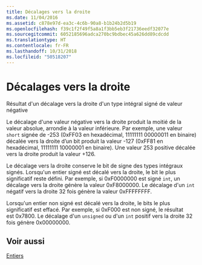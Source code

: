 ```yaml
---
title: Décalages vers la droite
ms.date: 11/04/2016
ms.assetid: c878e97d-ea3c-4c6b-90a8-b1b24b2d5b19
ms.openlocfilehash: f39c1f2f49f5a8a1f3bb5eb3f21736eedf32077e
ms.sourcegitcommit: 6052185696adca270bc9bdbec45a626dd89cdcdd
ms.translationtype: HT
ms.contentlocale: fr-FR
ms.lasthandoff: 10/31/2018
ms.locfileid: "50518207"
---
```

# <a name="right-shifts"></a>Décalages vers la droite

Résultat d'un décalage vers la droite d'un type intégral signé de valeur négative

Le décalage d'une valeur négative vers la droite produit la moitié de la valeur absolue, arrondie à la valeur inférieure. Par exemple, une valeur `short` signée de -253 (0xFF03 en hexadécimal, 11111111 00000011 en binaire) décalée vers la droite d’un bit produit la valeur -127 (0xFF81 en hexadécimal, 11111111 10000001 en binaire). Une valeur 253 positive décalée vers la droite produit la valeur +126.

Le décalage vers la droite conserve le bit de signe des types intégraux signés. Lorsqu'un entier signé est décalé vers la droite, le bit le plus significatif reste défini. Par exemple, si 0xF0000000 est signé `int`, un décalage vers la droite génère la valeur 0xF8000000. Le décalage d'un `int` négatif vers la droite 32 fois génère la valeur 0xFFFFFFFF.

Lorsqu'un entier non signé est décalé vers la droite, le bits le plus significatif est effacé. Par exemple, si 0xF000 est non signé, le résultat est 0x7800. Le décalage d'un `unsigned` ou d'un `int` positif vers la droite 32 fois génère 0x00000000.

## <a name="see-also"></a>Voir aussi

[Entiers](../c-language/integers.md)